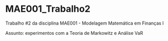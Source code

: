 # MAE001_Trabalho2
Trabalho #2 da disciplina MAE001 - Modelagem Matemática em Finanças I

Assunto: experimentos com a Teoria de Markowitz e Análise VaR
